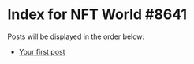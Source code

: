 # Index for NFT World #8641
Posts will be displayed in the order below:

- [Your first post](./001-first.md)

